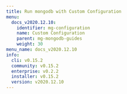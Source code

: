 ```yaml
---
title: Run mongodb with Custom Configuration
menu:
  docs_v2020.12.10:
    identifier: mg-configuration
    name: Custom Configuration
    parent: mg-mongodb-guides
    weight: 30
menu_name: docs_v2020.12.10
info:
  cli: v0.15.2
  community: v0.15.2
  enterprise: v0.2.2
  installer: v0.15.2
  version: v2020.12.10
---
```


